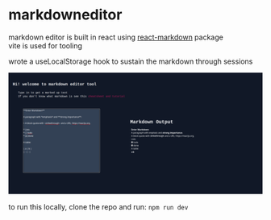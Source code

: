 # markdowneditor
markdown editor is built in react using [react-markdown](https://github.com/remarkjs/react-markdown) package\
vite is used for tooling

wrote a useLocalStorage hook to sustain the markdown through sessions 

![screenshot](./markdownshot.png)

to run this locally, clone the repo and run: `npm run dev`

